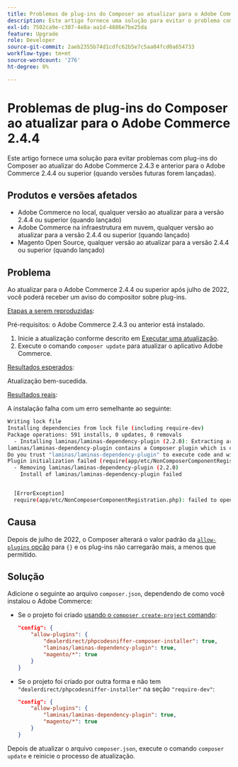 ```yaml
---
title: Problemas de plug-ins do Composer ao atualizar para o Adobe Commerce 2.4.4
description: Este artigo fornece uma solução para evitar o problema com plug-ins do Composer ao atualizar do Adobe Commerce 2.4.3 e anterior para o Adobe Commerce 2.4.4 ou superior (quando versões futuras forem lançadas).
exl-id: 7502ca9e-c307-4e8a-aa1d-4886e7be25da
feature: Upgrade
role: Developer
source-git-commit: 2aeb2355b74d1cdfc62b5e7c5aa04fcd0a654733
workflow-type: tm+mt
source-wordcount: '276'
ht-degree: 0%

---
```


# Problemas de plug-ins do Composer ao atualizar para o Adobe Commerce 2.4.4

Este artigo fornece uma solução para evitar problemas com plug-ins do Composer ao atualizar do Adobe Commerce 2.4.3 e anterior para o Adobe Commerce 2.4.4 ou superior (quando versões futuras forem lançadas).

## Produtos e versões afetados

* Adobe Commerce no local, qualquer versão ao atualizar para a versão 2.4.4 ou superior (quando lançado)
* Adobe Commerce na infraestrutura em nuvem, qualquer versão ao atualizar para a versão 2.4.4 ou superior (quando lançado)
* Magento Open Source, qualquer versão ao atualizar para a versão 2.4.4 ou superior (quando lançado)

## Problema

Ao atualizar para o Adobe Commerce 2.4.4 ou superior após julho de 2022, você poderá receber um aviso do compositor sobre plug-ins.

<u>Etapas a serem reproduzidas</u>:

Pré-requisitos: o Adobe Commerce 2.4.3 ou anterior está instalado.

1. Inicie a atualização conforme descrito em [Executar uma atualização](https://experienceleague.adobe.com/docs/commerce-operations/upgrade-guide/implementation/perform-upgrade.html).
1. Execute o comando `composer update` para atualizar o aplicativo Adobe Commerce.

<u>Resultados esperados</u>:

Atualização bem-sucedida.

<u>Resultados reais</u>:

A instalação falha com um erro semelhante ao seguinte:

```bash
Writing lock file
Installing dependencies from lock file (including require-dev)
Package operations: 591 installs, 0 updates, 0 removals
  - Installing laminas/laminas-dependency-plugin (2.2.0): Extracting archive
laminas/laminas-dependency-plugin contains a Composer plugin which is currently not in your allow-plugins config. See https://getcomposer.org/allow-plugins
Do you trust "laminas/laminas-dependency-plugin" to execute code and wish to enable it now? (writes "allow-plugins" to composer.json) [y,n,d,?] y
Plugin initialization failed (require(app/etc/NonComposerComponentRegistration.php): failed to open stream: No such file or directory), uninstalling plugin
  - Removing laminas/laminas-dependency-plugin (2.2.0)
    Install of laminas/laminas-dependency-plugin failed


  [ErrorException]
  require(app/etc/NonComposerComponentRegistration.php): failed to open stream: No such file or directory
```

## Causa

Depois de julho de 2022, o Composer alterará o valor padrão da [`allow-plugins` opção](https://getcomposer.org/doc/06-config.md#allow-plugins) para `{}` e os plug-ins não carregarão mais, a menos que permitido.

## Solução

Adicione o seguinte ao arquivo `composer.json`, dependendo de como você instalou o Adobe Commerce:

* Se o projeto foi criado [usando o `composer create-project` comando](https://experienceleague.adobe.com/en/docs/commerce-operations/installation-guide/composer#get-the-metapackage):

  ```json
  "config": {
      "allow-plugins": {
          "dealerdirect/phpcodesniffer-composer-installer": true,
          "laminas/laminas-dependency-plugin": true,
          "magento/*": true
      }
  }
  ```

* Se o projeto foi criado por outra forma e não tem `"dealerdirect/phpcodesniffer-installer"` na seção `"require-dev"`:

  ```json
  "config": {
      "allow-plugins": {
          "laminas/laminas-dependency-plugin": true,
          "magento/*": true
      }
  }
  ```

Depois de atualizar o arquivo `composer.json`, execute o comando `composer update` e reinicie o processo de atualização.

